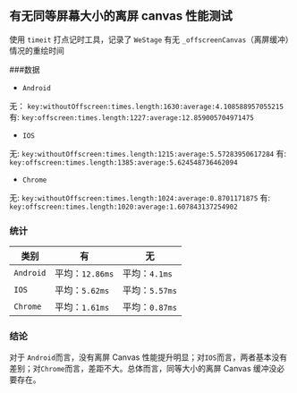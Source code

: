 有无同等屏幕大小的离屏 canvas 性能测试
----------
使用 `timeit` 打点记时工具，记录了 `WeStage` 有无 `_offscreenCanvas`（离屏缓冲）情况的重绘时间

###数据

- `Android`

无： `key:withoutOffscreen:times.length:1630:average:4.108588957055215`
有:  `key:offscreen:times.length:1227:average:12.859005704971475`

- `IOS`

无:  `key:withoutOffscreen:times.length:1215:average:5.57283950617284`
有:  `key:offscreen:times.length:1385:average:5.624548736462094`

- `Chrome`

无:  `key:withoutOffscreen:times.length:1024:average:0.8701171875`
有:  `key:offscreen:times.length:1020:average:1.607843137254902`

### 统计
| 类别 |有 | 无 |
| --- | --- | --- |
| `Android` | 平均：`12.86ms`| 平均：`4.1ms` |
| `IOS` | 平均：`5.62ms` | 平均：`5.57ms` |
| `Chrome` | 平均：`1.61ms` | 平均：`0.87ms`|

### 结论

对于 `Android`而言，没有离屏 Canvas 性能提升明显；对`IOS`而言，两者基本没有差别；对`Chrome`而言，差距不大。总体而言，同等大小的离屏 Canvas 缓冲没必要存在。